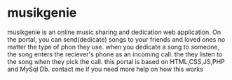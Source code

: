 # musikgenie
musikgenie is an online music sharing and dedication web application.
On the portal, you can send(dedicate) songs to your friends and loved ones no matter the type of phon they use. when you dedicate a song to someone, the song enters the reciever's phone as an incoming call. the they listen to the song when they pick the call.
this portal is based on HTML,CSS,JS,PHP and MySql Db.
contact me if you need more help on how this works
